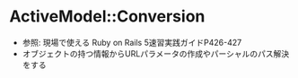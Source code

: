 # ActiveModel::Conversion
- 参照: 現場で使える Ruby on Rails 5速習実践ガイドP426-427
- オブジェクトの持つ情報からURLパラメータの作成やパーシャルのパス解決をする
